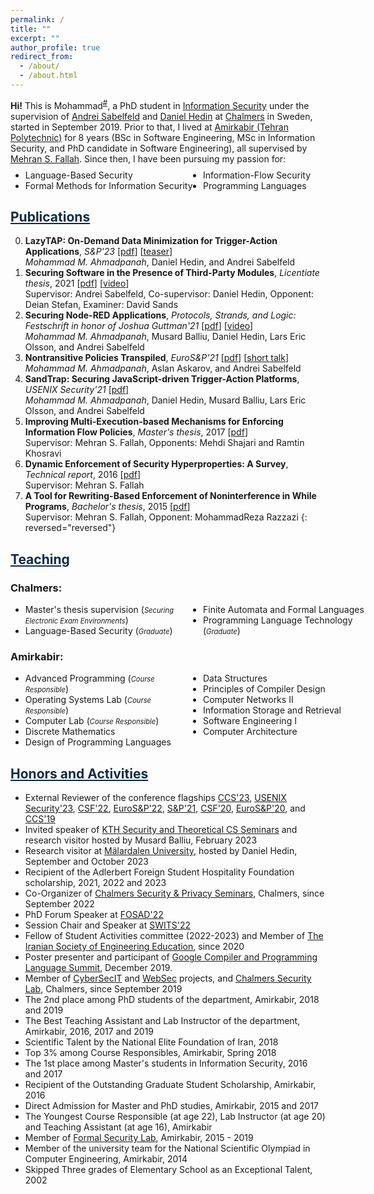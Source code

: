 ```yaml
---
permalink: /
title: ""
excerpt: ""
author_profile: true
redirect_from: 
  - /about/
  - /about.html
---
```


<style>
.farsi { font-family:PERSWEB; font-weight: bold; font-size:11pt; }
.header-color { color:#0f2b46; }
.twocol { columns: 2 }
ul.twocol { width: 110%; }
</style>

**Hi!** This is Mohammad<sup><a href="#fullname" onclick="toggle_visibility('fullname');">#</a></sup>, a PhD student in [Information&nbsp;Security](https://www.chalmers.se/en/departments/cse/our-research/computing-science/#information-security) under the supervision of [Andrei&nbsp;Sabelfeld](https://www.cse.chalmers.se/~andrei/) 
and [Daniel&nbsp;Hedin](https://www.chalmers.se/en/persons/utter/) at [Chalmers](https://www.chalmers.se/en) in Sweden, started in September 2019.
Prior to that, I lived at [Amirkabir (Tehran Polytechnic)](https://aut.ac.ir/en) for 8 years (BSc in Software Engineering, MSc in Information Security, and PhD candidate in Software Engineering), all supervised by [Mehran&nbsp;S.&nbsp;Fallah](https://ce.aut.ac.ir/formalsecurity). Since then, I have been pursuing my passion for:
<ul class='twocol' style="margin-top: -1%;" markdown='1'>
<li> Language-Based Security</li>
<li> Formal Methods for Information Security</li>
<li> Information-Flow Security</li>
<li> Programming Languages</li>
</ul>

<p id="fullname" style="display: none;"><sup>#
my full name is <i>Seyed Mohammad Mehdi Ahmadpanah</i> (in Persian: <span class='farsi'>سید محمدمهدی احمدپناه</span>), and here is my voice pronouncing my name:  
<span><audio id="player" src="files/my-name.wav"></audio>
<img src="/images/speaker.png" style="width:20px; cursor:pointer;" onclick="document.getElementById('player').play()"></span></sup></p>

<script>
function toggle_visibility(id) {
       var e = document.getElementById(id);
       if(e.style.display == 'block')
          e.style.display = 'none';
       else
          e.style.display = 'block';
    }
</script>

<a href="/publications" class='header-color'>Publications</a>
----
0. **LazyTAP: On-Demand Data Minimization for Trigger-Action Applications**, *S&P'23* [[pdf](papers/sp23.pdf)] [[teaser](https://www.youtube.com/watch?v=TQI11hNE2KA)]
<br><i>Mohammad M. Ahmadpanah</i>, Daniel Hedin, and Andrei Sabelfeld
0. **Securing Software in the Presence of Third-Party Modules**, *Licentiate thesis*, 2021 [[pdf](papers/licentiate.pdf)] [[video](https://youtu.be/0Mdj-sNxqXU)]
<br>Supervisor: Andrei Sabelfeld, Co-supervisor: Daniel Hedin, Opponent: Deian Stefan, Examiner: David Sands
0. **Securing Node-RED Applications**, *Protocols, Strands, and Logic: Festschrift in honor of Joshua Guttman'21* [[pdf](/papers/joshua21.pdf)] [[video](https://youtu.be/0qKo0hNt2Ek)]
<br><i>Mohammad M. Ahmadpanah</i>, Musard Balliu, Daniel Hedin, Lars Eric Olsson, and Andrei Sabelfeld
0. **Nontransitive Policies Transpiled**, *EuroS&P'21* [[pdf](/papers/eurosp21.pdf)] [[short talk](https://youtu.be/mAMgyhWL-AE?t=320)]
<br><i>Mohammad M. Ahmadpanah</i>, Aslan Askarov, and Andrei Sabelfeld
0. **SandTrap: Securing JavaScript-driven Trigger-Action Platforms**, *USENIX Security'21* [[pdf](/papers/usenix21.pdf)]
<br><i>Mohammad M. Ahmadpanah</i>, Daniel Hedin, Musard Balliu, Lars Eric Olsson, and Andrei Sabelfeld
0. **Improving Multi-Execution-based Mechanisms for Enforcing Information Flow Policies**, *Master's thesis*, 2017 [[pdf](https://github.com/smahmadpanah/MScDocuments/blob/master/Thesis/Thesis.pdf)]
<br>Supervisor: Mehran S. Fallah, Opponents: Mehdi Shajari and Ramtin Khosravi
0. **Dynamic Enforcement of Security Hyperproperties: A Survey**, *Technical report*, 2016
[[pdf](https://github.com/smahmadpanah/MScDocuments/blob/master/Seminar/Dynamic%20Enforcement%20of%20Security%20Hyperproperties-SeminarReport.pdf)]
<br>Supervisor: Mehran S. Fallah
0. **A Tool for Rewriting-Based Enforcement of Noninterference in While Programs**, *Bachelor's thesis*, 2015 [[pdf](https://github.com/smahmadpanah/BScProject/blob/master/Final%20Documents/Thesis.pdf)]
<br>Supervisor: Mehran S. Fallah, Opponent: MohammadReza Razzazi
{: reversed="reversed"}



<a href="/teaching"  class='header-color'>Teaching</a>
----
### Chalmers:
<ul class='twocol' markdown='1'>
<li>Master's thesis supervision (<i style='font-size: 0.8em;'>Securing Electronic Exam Environments</i>)</li>
<li>Language-Based Security (<i style='font-size: 0.8em;'>Graduate</i>)</li>
<li>Finite Automata and Formal Languages</li>
<li>Programming Language Technology (<i style='font-size: 0.8em;'>Graduate</i>)</li>
</ul>

### Amirkabir: 
<ul class='twocol' markdown='1'>
<li> Advanced Programming (<i style='font-size: 0.8em;'>Course Responsible</i>)</li>
<li> Operating Systems Lab (<i style='font-size: 0.8em;'>Course Responsible</i>)</li>
<li> Computer Lab (<i style='font-size: 0.8em;'>Course Responsible</i>)</li>
<li> Discrete Mathematics</li>
<li> Design of Programming Languages</li>
<li> Data Structures</li>
<li> Principles of Compiler Design</li>
<li> Computer Networks II</li>
<li> Information Storage and Retrieval</li>
<li> Software Engineering I</li>
<li> Computer Architecture</li>
</ul>

<a href="/honors" class='header-color'>Honors and Activities</a>
----
- External Reviewer of the conference flagships <a href="https://www.sigsac.org/ccs/CCS2023/">CCS'23</a>, <a href="https://www.usenix.org/conference/usenixsecurity23">USENIX Security'23</a>, <a href="https://www.ieee-security.org/TC/CSF2022/">CSF'22</a>, <a href="http://www.ieee-security.org/TC/EuroSP2022/">EuroS&P'22</a>, <a href="https://www.ieee-security.org/TC/SP2021/">S&P'21</a>, <a href="https://www.ieee-security.org/TC/CSF2020/">CSF'20</a>, <a href="http://www.ieee-security.org/TC/EuroSP2020/">EuroS&P'20</a>, and <a href="https://www.sigsac.org/ccs/CCS2019/">CCS'19</a>
- Invited speaker of <a href="https://www.csc.kth.se/tcs/seminars/seminars.html">KTH Security and Theoretical CS Seminars</a> and research visitor hosted by Musard Balliu, February 2023
- Research visitor at <a href="https://www.mdu.se/en/malardalen-university">Mälardalen University</a>, hosted by Daniel Hedin, September and October 2023 
- Recipient of the Adlerbert Foreign Student Hospitality Foundation scholarship, 2021, 2022 and 2023
- Co-Organizer of <a href="https://www.cse.chalmers.se/research/group/security/event/">Chalmers Security & Privacy Seminars</a>, Chalmers, since September 2022
- PhD Forum Speaker at <a href="https://sites.google.com/uniurb.it/fosad/home/fosad-2022/program">FOSAD'22</a>
- Session Chair and Speaker at <a href="https://swits.hotell.kau.se/AnnualSeminars/SWITS_2022/SWITS2022_programme.htm">SWITS'22</a>
- Fellow of Student Activities committee (2022-2023) and Member of <a href="https://www.isee.ir/en">The Iranian Society of Engineering Education</a>, since 2020
- Poster presenter and participant of <a href="https://sites.google.com/google.com/compiler-summit-2019/faculty-attendees?authuser=0">Google Compiler and Programming Language Summit</a>, December 2019.
- Member of <a href="https://www.cse.chalmers.se/research/group/security/cybersecit/">CyberSecIT</a> and <a href="https://www.cse.chalmers.se/research/group/security/websec/">WebSec</a> projects, and <a href="https://www.cse.chalmers.se/research/group/security/people/">Chalmers Security Lab</a>, Chalmers, since September 2019
- The 2nd place among PhD students of the department, Amirkabir, 2018 and 2019
- The Best Teaching Assistant and Lab Instructor of the department, Amirkabir, 2016, 2017 and 2019
- Scientific Talent by the National Elite Foundation of Iran, 2018
- Top 3% among Course Responsibles, Amirkabir, Spring 2018
- The 1st place among Master's students in Information Security, 2016 and 2017
- Recipient of the Outstanding Graduate Student Scholarship, Amirkabir, 2016
- Direct Admission for Master and PhD studies, Amirkabir, 2015 and 2017
- The Youngest Course Responsible (at age 22), Lab Instructor (at age 20) and
Teaching Assistant (at age 16), Amirkabir 
- Member of <a href="http://ceit.aut.ac.ir/formalsecurity/people.html">Formal Security Lab</a>, Amirkabir, 2015 - 2019
- Member of the university team for the National Scientific Olympiad in Computer Engineering, Amirkabir, 2014
- Skipped Three grades of Elementary School as an Exceptional Talent, 2002



